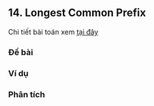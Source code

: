 ## 14. Longest Common Prefix

Chi tiết bài toán xem [tại đây](https://leetcode.com/problems/longest-common-prefix/description/)

### Đề bài


### Ví dụ


### Phân tích
